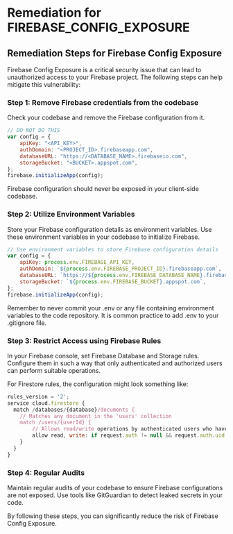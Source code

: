 # Remediation for FIREBASE_CONFIG_EXPOSURE

## Remediation Steps for Firebase Config Exposure

Firebase Config Exposure is a critical security issue that can lead to unauthorized access to your Firebase project. The following steps can help mitigate this vulnerability:

### Step 1: Remove Firebase credentials from the codebase

Check your codebase and remove the Firebase configuration from it. 

```javascript
// DO NOT DO THIS
var config = {
    apiKey: "<API_KEY>",
    authDomain: "<PROJECT_ID>.firebaseapp.com",
    databaseURL: "https://<DATABASE_NAME>.firebaseio.com",
    storageBucket: "<BUCKET>.appspot.com",
};
firebase.initializeApp(config);
```
Firebase configuration should never be exposed in your client-side codebase.

### Step 2: Utilize Environment Variables

Store your Firebase configuration details as environment variables. Use these environment variables in your codebase to initialize Firebase.

```javascript
// Use environment variables to store Firebase configuration details
var config = {
    apiKey: process.env.FIREBASE_API_KEY,
    authDomain: `${process.env.FIREBASE_PROJECT_ID}.firebaseapp.com`,
    databaseURL: `https://${process.env.FIREBASE_DATABASE_NAME}.firebaseio.com`,
    storageBucket: `${process.env.FIREBASE_BUCKET}.appspot.com`,
};
firebase.initializeApp(config);
```
Remember to never commit your .env or any file containing environment variables to the code repository. It is common practice to add .env to your .gitignore file.

### Step 3: Restrict Access using Firebase Rules

In your Firebase console, set Firebase Database and Storage rules. Configure them in such a way that only authenticated and authorized users can perform suitable operations.

For Firestore rules, the configuration might look something like:

```javascript
rules_version = '2';
service cloud.firestore {
  match /databases/{database}/documents {
    // Matches any document in the 'users' collection
    match /users/{userId} {
        // Allows read/write operations by authenticated users who have the same user_id as the document
        allow read, write: if request.auth != null && request.auth.uid == userId;
    }
  }
}
```

### Step 4: Regular Audits

Maintain regular audits of your codebase to ensure Firebase configurations are not exposed. Use tools like GitGuardian to detect leaked secrets in your code.


By following these steps, you can significantly reduce the risk of Firebase Config Exposure.